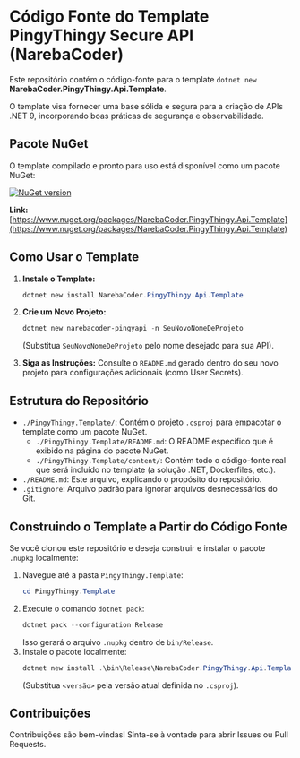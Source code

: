 # Código Fonte do Template PingyThingy Secure API (NarebaCoder)

Este repositório contém o código-fonte para o template `dotnet new` **NarebaCoder.PingyThingy.Api.Template**.

O template visa fornecer uma base sólida e segura para a criação de APIs .NET 9, incorporando boas práticas de segurança e observabilidade.

## Pacote NuGet

O template compilado e pronto para uso está disponível como um pacote NuGet:

[![NuGet version](https://img.shields.io/nuget/v/NarebaCoder.PingyThingy.Api.Template.svg)](https://www.nuget.org/packages/NarebaCoder.PingyThingy.Api.Template)

**Link:** [https://www.nuget.org/packages/NarebaCoder.PingyThingy.Api.Template](https://www.nuget.org/packages/NarebaCoder.PingyThingy.Api.Template)

## Como Usar o Template

1.  **Instale o Template:**
    ```powershell
    dotnet new install NarebaCoder.PingyThingy.Api.Template
    ```

2.  **Crie um Novo Projeto:**
    ```powershell
    dotnet new narebacoder-pingyapi -n SeuNovoNomeDeProjeto
    ```
    (Substitua `SeuNovoNomeDeProjeto` pelo nome desejado para sua API).

3.  **Siga as Instruções:** Consulte o `README.md` gerado dentro do seu novo projeto para configurações adicionais (como User Secrets).

## Estrutura do Repositório

*   `./PingyThingy.Template/`: Contém o projeto `.csproj` para empacotar o template como um pacote NuGet.
    *   `./PingyThingy.Template/README.md`: O README específico que é exibido na página do pacote NuGet.
    *   `./PingyThingy.Template/content/`: Contém todo o código-fonte real que será incluído no template (a solução .NET, Dockerfiles, etc.).
*   `./README.md`: Este arquivo, explicando o propósito do repositório.
*   `.gitignore`: Arquivo padrão para ignorar arquivos desnecessários do Git.

## Construindo o Template a Partir do Código Fonte

Se você clonou este repositório e deseja construir e instalar o pacote `.nupkg` localmente:

1.  Navegue até a pasta `PingyThingy.Template`:
    ```powershell
    cd PingyThingy.Template
    ```
2.  Execute o comando `dotnet pack`:
    ```powershell
    dotnet pack --configuration Release
    ```
    Isso gerará o arquivo `.nupkg` dentro de `bin/Release`.
3.  Instale o pacote localmente:
    ```powershell
    dotnet new install .\bin\Release\NarebaCoder.PingyThingy.Api.Template.<versão>.nupkg
    ```
    (Substitua `<versão>` pela versão atual definida no `.csproj`).

## Contribuições

Contribuições são bem-vindas! Sinta-se à vontade para abrir Issues ou Pull Requests.
